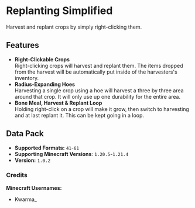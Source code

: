 # Replanting Simplified
Harvest and replant crops by simply right-clicking them.

## Features
- **Right-Clickable Crops**\
Right-clicking crops will harvest and replant them. The items dropped from the harvest will be automatically put inside of the harvesters's inventory.
- **Radius-Expanding Hoes**\
Harvesting a single crop using a hoe will harvest a three by three area around that crop. It will only use up one durability for the entire area.
- **Bone Meal, Harvest & Replant Loop**\
Holding right-click on a crop will make it grow, then switch to harvesting and at last replant it. This can be kept going in a loop.

## Data Pack
- **Supported Formats:** `41`-`61`
- **Supporting Minecraft Versions**: `1.20.5`-`1.21.4`
- **Version:** `1.0.2`

### Credits
**Minecraft Usernames:**
- Kwarma_